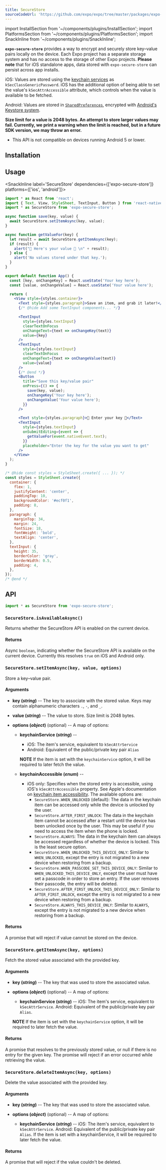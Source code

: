 ```yaml
---
title: SecureStore
sourceCodeUrl: 'https://github.com/expo/expo/tree/master/packages/expo-secure-store'
---
```


import InstallSection from '~/components/plugins/InstallSection';
import PlatformsSection from '~/components/plugins/PlatformsSection';
import SnackInline from '~/components/plugins/SnackInline';

**`expo-secure-store`** provides a way to encrypt and securely store key–value pairs locally on the device. Each Expo project has a separate storage system and has no access to the storage of other Expo projects. **Please note** that for iOS standalone apps, data stored with `expo-secure-store` can persist across app installs.

iOS: Values are stored using the [keychain services](https://developer.apple.com/documentation/security/keychain_services) as `kSecClassGenericPassword`. iOS has the additional option of being able to set the value's `kSecAttrAccessible` attribute, which controls when the value is available to be fetched.

Android: Values are stored in [`SharedPreferences`](https://developer.android.com/training/basics/data-storage/shared-preferences.html), encrypted with [Android's Keystore system](https://developer.android.com/training/articles/keystore.html).

**Size limit for a value is 2048 bytes. An attempt to store larger values may fail. Currently, we print a warning when the limit is reached, but in a future SDK version, we may throw an error.**

<PlatformsSection android emulator ios simulator />

- This API is not compatible on devices running Android 5 or lower.

## Installation

<InstallSection packageName="expo-secure-store" />

## Usage

<SnackInline label='SecureStore' dependencies={['expo-secure-store']} platforms={['ios', 'android']}>

```jsx
import * as React from 'react';
import { Text, View, StyleSheet, TextInput, Button } from 'react-native';
import * as SecureStore from 'expo-secure-store';

async function save(key, value) {
  await SecureStore.setItemAsync(key, value);
}

async function getValueFor(key) {
  let result = await SecureStore.getItemAsync(key);
  if (result) {
    alert("🔐 Here's your value 🔐 \n" + result);
  } else {
    alert('No values stored under that key.');
  }
}

export default function App() {
  const [key, onChangeKey] = React.useState('Your key here');
  const [value, onChangeValue] = React.useState('Your value here');

  return (
    <View style={styles.container}>
      <Text style={styles.paragraph}>Save an item, and grab it later!</Text>
      {/* @hide Add some TextInput components... */}

      <TextInput
        style={styles.textInput}
        clearTextOnFocus
        onChangeText={text => onChangeKey(text)}
        value={key}
      />
      <TextInput
        style={styles.textInput}
        clearTextOnFocus
        onChangeText={text => onChangeValue(text)}
        value={value}
      />
      {/* @end */}
      <Button
        title="Save this key/value pair"
        onPress={() => {
          save(key, value);
          onChangeKey('Your key here');
          onChangeValue('Your value here');
        }}
      />

      <Text style={styles.paragraph}>🔐 Enter your key 🔐</Text>
      <TextInput
        style={styles.textInput}
        onSubmitEditing={event => {
          getValueFor(event.nativeEvent.text);
        }}
        placeholder="Enter the key for the value you want to get"
      />
    </View>
  );
}

/* @hide const styles = StyleSheet.create({ ... }); */
const styles = StyleSheet.create({
  container: {
    flex: 1,
    justifyContent: 'center',
    paddingTop: 10,
    backgroundColor: '#ecf0f1',
    padding: 8,
  },
  paragraph: {
    marginTop: 34,
    margin: 24,
    fontSize: 18,
    fontWeight: 'bold',
    textAlign: 'center',
  },
  textInput: {
    height: 35,
    borderColor: 'gray',
    borderWidth: 0.5,
    padding: 4,
  },
});
/* @end */
```

</SnackInline>

## API

```js
import * as SecureStore from 'expo-secure-store';
```

### `SecureStore.isAvailableAsync()`

Returns whether the SecureStore API is enabled on the current device.

#### Returns

Async `boolean`, indicating whether the SecureStore API is available on the current device. Currently this resolves `true` on iOS and Android only.

### `SecureStore.setItemAsync(key, value, options)`

Store a key–value pair.

#### Arguments

- **key (_string_)** -- The key to associate with the stored value. Keys may contain alphanumeric characters `.`, `-`, and `_`.

- **value (_string_)** -- The value to store. Size limit is 2048 bytes.

- **options (_object_)** (optional) -- A map of options:

  - **keychainService (_string_)** --

    - iOS: The item's service, equivalent to `kSecAttrService`
    - Android: Equivalent of the public/private key pair `Alias`

    **NOTE** If the item is set with the `keychainService` option, it will be required to later fetch the value.

  - **keychainAccessible (_enum_)** --
    - iOS only: Specifies when the stored entry is accessible, using iOS's `kSecAttrAccessible` property. See Apple's documentation on [keychain item accessibility](https://developer.apple.com/library/content/documentation/Security/Conceptual/keychainServConcepts/02concepts/concepts.html#//apple_ref/doc/uid/TP30000897-CH204-SW18). The available options are:
      - `SecureStore.WHEN_UNLOCKED` (default): The data in the keychain item can be accessed only while the device is unlocked by the user.
      - `SecureStore.AFTER_FIRST_UNLOCK`: The data in the keychain item cannot be accessed after a restart until the device has been unlocked once by the user. This may be useful if you need to access the item when the phone is locked.
      - `SecureStore.ALWAYS`: The data in the keychain item can always be accessed regardless of whether the device is locked. This is the least secure option.
      - `SecureStore.WHEN_UNLOCKED_THIS_DEVICE_ONLY`: Similar to `WHEN_UNLOCKED`, except the entry is not migrated to a new device when restoring from a backup.
      - `SecureStore.WHEN_PASSCODE_SET_THIS_DEVICE_ONLY`: Similar to `WHEN_UNLOCKED_THIS_DEVICE_ONLY`, except the user must have set a passcode in order to store an entry. If the user removes their passcode, the entry will be deleted.
      - `SecureStore.AFTER_FIRST_UNLOCK_THIS_DEVICE_ONLY`: Similar to `AFTER_FIRST_UNLOCK`, except the entry is not migrated to a new device when restoring from a backup.
      - `SecureStore.ALWAYS_THIS_DEVICE_ONLY`: Similar to `ALWAYS`, except the entry is not migrated to a new device when restoring from a backup.

#### Returns

A promise that will reject if value cannot be stored on the device.

### `SecureStore.getItemAsync(key, options)`

Fetch the stored value associated with the provided key.

#### Arguments

- **key (_string_)** -- The key that was used to store the associated value.

- **options (_object_)** (optional) -- A map of options:

  - **keychainService (_string_)** --
    iOS: The item's service, equivalent to `kSecAttrService`.
    Android: Equivalent of the public/private key pair `Alias`.

  **NOTE** If the item is set with the `keychainService` option, it will be required to later fetch the value.

#### Returns

A promise that resolves to the previously stored value, or null if there is no entry for the given key. The promise will reject if an error occurred while retrieving the value.

### `SecureStore.deleteItemAsync(key, options)`

Delete the value associated with the provided key.

#### Arguments

- **key (_string_)** -- The key that was used to store the associated value.

- **options (_object_)** (optional) -- A map of options:

  - **keychainService (_string_)** -- iOS: The item's service, equivalent to `kSecAttrService`. Android: Equivalent of the public/private key pair `Alias`. If the item is set with a keychainService, it will be required to later fetch the value.

#### Returns

A promise that will reject if the value couldn't be deleted.
